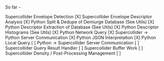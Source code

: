 So far -

Supercollider Envelope Detection [X]
Supercollider Envelope Descriptor Analysis [X]
Python Split & Dedupe of Demiurge Database (See Utils) [X]
Python Descriptor Extraction of Database (See Utils) [X]
Python Descriptor Histograms (See Utils) [X]
Python Network Query [X]
Supercollider -> Python Server Communication [X]
Python JSON Interpretation [X]
Python Local Query [ ]
Python -> Supercollider Server Communication [ ]
Supercollider Query Result Handler [ ]
Supercollider Buffer Work [ ]
Supercollider Density / Post-Processing Management [ ]

